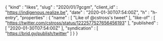 {
  "kind" : "likes",
  "slug" : "2020/01/7gcgm",
  "client_id" : "https://indigenous.realize.be",
  "date" : "2020-01-30T07:54:00Z",
  "h" : "h-entry",
  "properties" : {
    "name" : [ "Like of @cstross's tweet" ],
    "like-of" : [ "https://twitter.com/cstross/status/1222577527656456193" ],
    "published" : [ "2020-01-30T07:54:00Z" ],
    "syndication" : [ "https://brid.gy/publish/twitter" ]
  }
}

